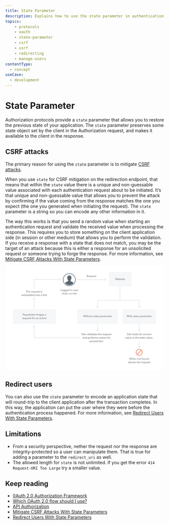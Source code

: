 ```yaml
---
title: State Parameter
description: Explains how to use the state parameter in authentication requests to help prevent CSRF attacks and restore state
topics:
    - protocols
    - oauth
    - state-parameter
    - csrf
    - xsrf
    - redirecting
    - manage-users
contentType:
  - concept
useCase:
  - development
---
```


# State Parameter

Authorization protocols provide a `state` parameter that allows you to restore the previous state of your application. The `state` parameter preserves some state object set by the client in the Authorization request, and makes it available to the client in the response.  

## CSRF attacks

The primary reason for using the `state` parameter is to mitigate [CSRF attacks](https://en.wikipedia.org/wiki/Cross-site_request_forgery).

When you use `state` for CSRF mitigation on the redirection endpoint, that means that within the `state` value there is a unique and non-guessable value associated with each authentication request about to be initiated. It’s that unique and non-guessable value that allows you to prevent the attack by confirming if the value coming from the response matches the one you expect (the one you generated when initiating the request). The `state` parameter is a string so you can encode any other information in it. 

The way this works is that you send a random value when starting an authentication request and validate the received value when processing the response. This requires you to store something on the client application side (in session or other medium) that allows you to perform the validation. If you receive a response with a state that does not match, you may be the target of an attack because this is either a response for an unsolicited request or someone trying to forge the response. For more information, see [Mitigate CSRF Attacks With State Parameters](/protocols/oauth2/mitigate-csrf-attacks).

![Diagram of CSRF attack](/media/articles/protocols/CSRF_Diagram.png)

## Redirect users

You can also use the `state` parameter to encode an application state that will round-trip to the client application after the transaction completes. In this way, the application can put the user where they were before the authentication process happened. For more information, see [Redirect Users With State Parameters](/protocols/oauth2/redirect-users). 

## Limitations

* From a security perspective, nether the request nor the response are integrity-protected so a user can manipulate them. That is true for adding a parameter to the `redirect_uri` as well.
* The allowed length for `state` is not unlimited. If you get the error `414 Request-URI Too Large` try a smaller value.

## Keep reading

* [0Auth 2.0 Authorization Framework](/protocols/oauth2)
* [Which OAuth 2.0 flow should I use?](/api-auth/which-oauth-flow-to-use)
* [API Authorization](/api-auth)
* [Mitigate CSRF Attacks With State Parameters](/protocols/oauth2/mitigate-csrf-attacks)
* [Redirect Users With State Parameters](/protocols/oauth2/redirect-users)
